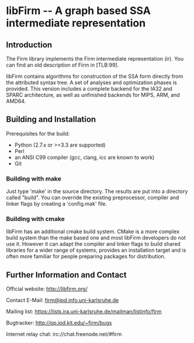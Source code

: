 libFirm -- A graph based SSA intermediate representation
========================================================

Introduction
------------

The Firm library implements the Firm intermediate representation (ir).
You can find an old description of Firm in [TLB:99].

libFirm contains algorithms for construction of the SSA form directly from the
attributed syntax tree. A set of analyses and optimization phases is provided.
This version includes a complete backend for the IA32 and SPARC architecture,
as well as unfinished backends for MIPS, ARM, and AMD64.

Building and Installation
-------------------------

Prerequisites for the build:

* Python (2.7.x or >=3.3 are supported)
* Perl
* an ANSI C99 compiler (gcc, clang, icc are known to work)
* Git

### Building with make

Just type 'make' in the source directory. The results are put into a
directory called "build". You can override the existing preprocessor, compiler
and linker flags by creating a 'config.mak' file.

### Building with cmake

libFirm has an additional cmake build system. CMake is a more complex build
system than the make based one and most libFirm developers do not use it.
However it can adapt the compiler and linker flags to build shared libraries
for a wider range of systems, provides an installation target and is often more
familiar for people preparing packages for distribution.

Further Information and Contact
-------------------------------

Official website: http://libfirm.org/

Contact E-Mail: firm@ipd.info.uni-karlsruhe.de

Mailing list: https://lists.ira.uni-karlsruhe.de/mailman/listinfo/firm

Bugtracker: http://pp.ipd.kit.edu/~firm/bugs

Internet relay chat: irc://chat.freenode.net/#firm
